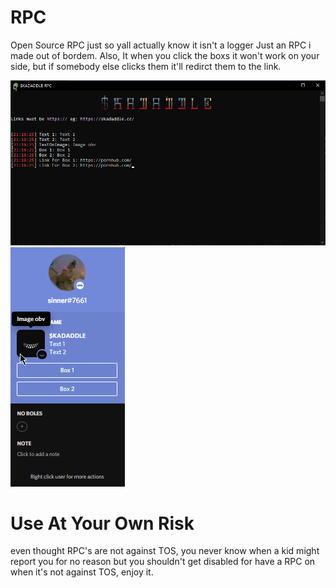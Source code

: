 # RPC
Open Source RPC just so yall actually know it isn't a logger
Just an RPC i made out of bordem. Also, It when you click the boxs it won't work on your side, but if somebody else clicks them it'll redirct them to the link.


![](image1.png)
![](image2.png)



# Use At Your Own Risk
even thought RPC's are not against TOS, you never know when a kid might report you for no reason but you shouldn't get disabled for have a RPC on when it's not against TOS, enjoy it.
